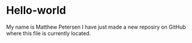 # Hello-world

My name is Matthew Petersen I have just made a new reposiry on GitHub where this file is currently located.
